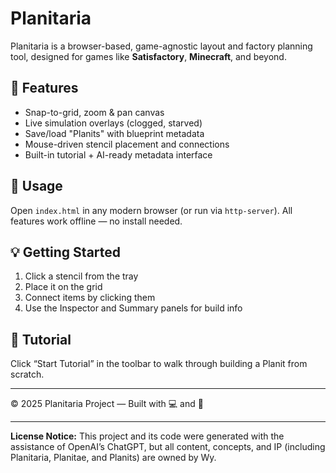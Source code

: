 # Planitaria

Planitaria is a browser-based, game-agnostic layout and factory planning tool, designed for games like **Satisfactory**, **Minecraft**, and beyond.

## 🌟 Features
- Snap-to-grid, zoom & pan canvas
- Live simulation overlays (clogged, starved)
- Save/load "Planits" with blueprint metadata
- Mouse-driven stencil placement and connections
- Built-in tutorial + AI-ready metadata interface

## 🧰 Usage
Open `index.html` in any modern browser (or run via `http-server`).
All features work offline — no install needed.

## 💡 Getting Started
1. Click a stencil from the tray
2. Place it on the grid
3. Connect items by clicking them
4. Use the Inspector and Summary panels for build info

## 🧠 Tutorial
Click “Start Tutorial” in the toolbar to walk through building a Planit from scratch.

---

© 2025 Planitaria Project — Built with 💻 and 📐


---
**License Notice:** This project and its code were generated with the assistance of OpenAI’s ChatGPT, but all content, concepts, and IP (including Planitaria, Planitae, and Planits) are owned by Wy.
